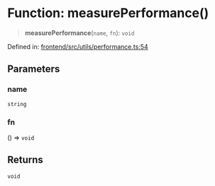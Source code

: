 # Function: measurePerformance()

> **measurePerformance**(`name`, `fn`): `void`

Defined in: [frontend/src/utils/performance.ts:54](https://github.com/lsendel/sass/blob/ca8b2b87627589617e0de57047e1f50d53e78078/frontend/src/utils/performance.ts#L54)

## Parameters

### name

`string`

### fn

() => `void`

## Returns

`void`
